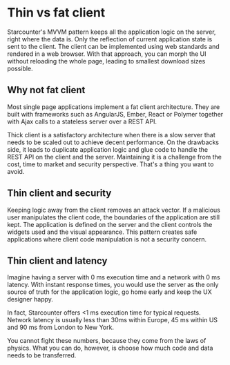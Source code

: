 # Thin vs fat client

Starcounter's MVVM pattern keeps all the application logic on the server, right where the data is. Only the reflection of current application state is sent to the client. The client can be implemented using web standards and rendered in a web browser. With that approach, you can morph the UI without reloading the whole page, leading to smallest download sizes possible.

## Why not fat client

Most single page applications implement a fat client architecture. They are built with frameworks such as AngularJS, Ember, React or Polymer together with Ajax calls to a stateless server over a REST API.

Thick client is a satisfactory architecture when there is a slow server that needs to be scaled out to achieve decent performance. On the drawbacks side, it leads to duplicate application logic and glue code to handle the REST API on the client and the server. Maintaining it is a challenge from the cost, time to market and security perspective. That's a thing you want to avoid.

## Thin client and security

Keeping logic away from the client removes an attack vector. If a malicious user manipulates the client code, the boundaries of the application are still kept. The application is defined on the server and the client controls the widgets used and the visual appearance. This pattern creates safe applications where client code manipulation is not a security concern.

## Thin client and latency

Imagine having a server with 0 ms execution time and a network with 0 ms latency. With instant response times, you would use the server as the only source of truth for the application logic, go home early and keep the UX designer happy.

In fact, Starcounter offers <1 ms execution time for typical requests. Network latency is usually less than 30ms within Europe, 45 ms within US and 90 ms from London to New York. 

You cannot fight these numbers, because they come from the laws of physics. What you can do, however, is choose how much code and data needs to be transferred. 